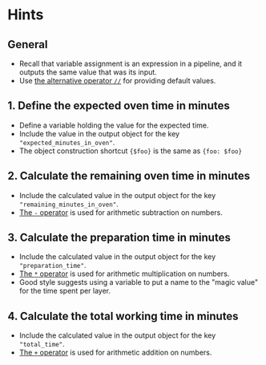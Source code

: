 # Hints

## General

- Recall that variable assignment is an expression in a pipeline,
  and it outputs the same value that was its input.
- Use [the alternative operator `//`][alternative] for providing default values.

## 1. Define the expected oven time in minutes

- Define a variable holding the value for the expected time.
- Include the value in the output object for the key `"expected_minutes_in_oven"`.
- The object construction shortcut `{$foo}` is the same as `{foo: $foo}`

## 2. Calculate the remaining oven time in minutes

- Include the calculated value in the output object for the key `"remaining_minutes_in_oven"`.
- [The `-` operator][subtraction] is used for arithmetic subtraction on numbers.

## 3. Calculate the preparation time in minutes

- Include the calculated value in the output object for the key `"preparation_time"`.
- [The `*` operator][multiplication] is used for arithmetic multiplication on numbers.
- Good style suggests using a variable to put a name to the "magic value" for the time spent per layer.

## 4. Calculate the total working time in minutes

- Include the calculated value in the output object for the key `"total_time"`.
- [The `+` operator][addition] is used for arithmetic addition on numbers.

[subtraction]: https://jqlang.github.io/jq/manual/v1.6/#Subtraction:-
[multiplication]: https://jqlang.github.io/jq/manual/v1.6/#Multiplication,division,modulo:*,/,and%
[addition]: https://jqlang.github.io/jq/manual/v1.6/#Addition:+
[alternative]: https://jqlang.github.io/jq/manual/v1.6/#Alternativeoperator://
